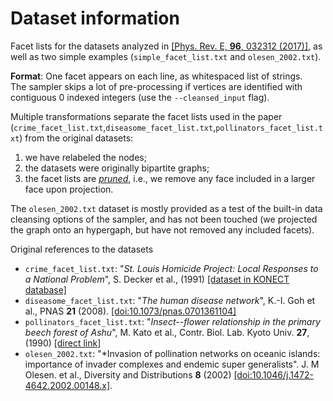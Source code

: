 # Dataset information

Facet lists for the datasets analyzed in [[Phys. Rev. E, **96**, 032312 (2017)]](https://arxiv.org/abs/1705.10298), as well as two simple examples (`simple_facet_list.txt` and `olesen_2002.txt`).

**Format**: One facet appears on each line, as whitespaced list of strings.<br>
The sampler skips a lot of pre-processing if vertices are identified with contiguous 0 indexed integers (use the `--cleansed_input` flag).

Multiple transformations separate the facet lists used in the paper (`crime_facet_list.txt`,`diseasome_facet_list.txt`,`pollinators_facet_list.txt`) from the original datasets:

1. we have relabeled the nodes;
2. the datasets were originally bipartite graphs;
3. the facet lists are [*pruned*](../utilities/prune.py), i.e., we remove any face included in a larger face upon projection.

The `olesen_2002.txt` dataset is mostly provided as a test of the built-in data cleansing options of the sampler, and has not been touched (we projected the graph onto an hypergaph, but have not removed any included facets).

Original references to the datasets

* `crime_facet_list.txt`: "*St. Louis Homicide Project: Local Responses to a National Problem*", S. Decker et al., (1991) [[dataset in KONECT database]](http://konect.uni-koblenz.de/networks/moreno_crime) <br/>
* `diseasome_facet_list.txt`: "*The human disease network*", K.-I. Goh et al., PNAS **21** (2008). [[doi:10.1073/pnas.0701361104]](https://dx.doi.org/10.1073/pnas.0701361104)<br/>
* `pollinators_facet_list.txt`: "*Insect--flower relationship in the primary beech forest of Ashu*", M. Kato et al., Contr. Biol. Lab. Kyoto Univ. **27**, (1990) [[direct link]](https://www.researchgate.net/profile/Takao_Itino/publication/236969168_Insect-flower_relationship_in_the_primary_beech_forest_of_Ashu_Kyoto_An_overview_of_the_flowering_phenology_and_the_seasonal_pattern_of_insect_visits/links/53d5f0df0cf2a7fbb2ea62c4.pdf)<br/>
* `olesen_2002.txt`: "*Invasion of pollination networks on oceanic islands: importance of invader complexes and endemic super generalists".  J. M Olesen. et al., Diversity and Distributions **8** (2002) [[doi:10.1046/j.1472-4642.2002.00148.x]](https://dx.doi.org/10.1046/j.1472-4642.2002.00148.x).